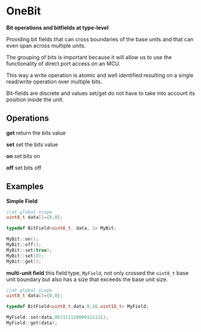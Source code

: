 # OneBit

**Bit operations and bitfields at type-level**

Providing bit fields that can cross boundaries of the base units and that can even span across multiple units.

The grouping of bits is important because it will allow us to use the functionality of direct port access on an MCU.

This way a write operation is atomic and well identified resulting on a single read/write operation over multiple bits.

Bit-fields are discrete and values set/get do not have to take into account its position inside the unit.


## Operations

**get** return the bits value

**set** set the bits value

**on** set bits on

**off** set bits off

## Examples

**Simple Field**

```c++
//at global scope
uint8_t data[]={0,0};

typedef BitField<uint8_t, data, 2> MyBit;

MyBit::on();
MyBit::off();
MyBit::set(true);
MyBit::set(0);
MyBit::get();
```

**multi-unit field** this field type, `MyField`, not only crossed the `uint8_t` base unit boundary but also has a size that exceeds the base unit size.

```c++
//at global scope
uint8_t data[]={0,0};

typedef BitField<uint8_t,data,0,16,uint16_t> MyField;

MyField::set(data,0b1111110000111111);
MyField::get(data);

```

